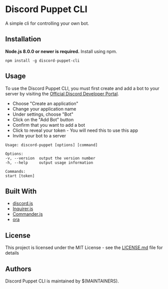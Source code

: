 # Discord Puppet CLI

A simple cli for controlling your own bot.

## Installation

**Node.js 8.0.0 or newer is required.**
Install using npm.

```
npm install -g discord-puppet-cli
```

## Usage

To use the Discord Puppet CLI, you must first create and add a bot to your server by visiting the [Official Discord Developer Portal](https://discordapp.com/developers/applications/).
* Choose "Create an application"
* Change your application name
* Under settings, choose "Bot"
* Click on the "Add Bot" button
* Confirm that you want to add a bot
* Click to reveal your token - You will need this to use this app
* Invite your bot to a server

```
Usage: discord-puppet [options] [command]

Options:
-v, --version  output the version number
-h, --help     output usage information

Commands:
start [token]
```

## Built With

* [discord.js](https://discord.js.org/#/)
* [Inquirer.js](https://github.com/SBoudrias/Inquirer.js)
* [Commander.js](https://github.com/tj/commander.js/)
* [ora](https://github.com/sindresorhus/ora)

## License

This project is licensed under the MIT License - see the [LICENSE.md](LICENSE.md) file for details

## Authors

Discord Puppet CLI is maintained by $(MAINTAINERS).
